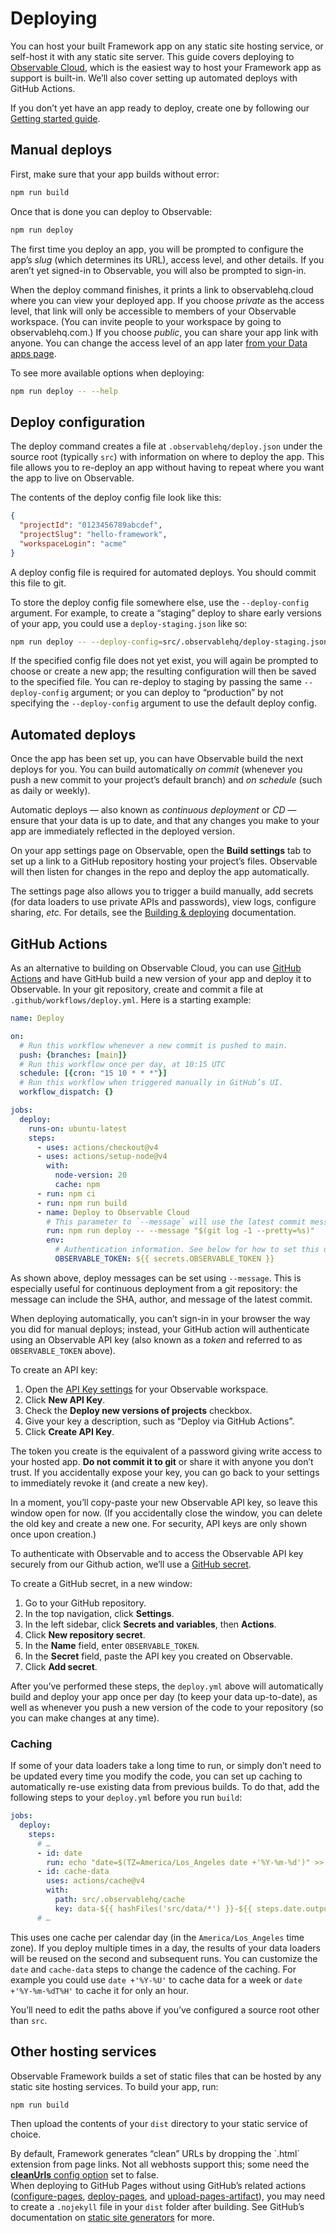 # Deploying

You can host your built Framework app on any static site hosting service, or self-host it with any static site server. This guide covers deploying to [Observable Cloud](https://observablehq.com/platform/cloud), which is the easiest way to host your Framework app as support is built-in. We’ll also cover setting up automated deploys with GitHub Actions.

<div class="tip">

If you don’t yet have an app ready to deploy, create one by following our [Getting started guide](./getting-started).

</div>

## Manual deploys

First, make sure that your app builds without error:

```sh
npm run build
```

Once that is done you can deploy to Observable:

```sh
npm run deploy
```

The first time you deploy an app, you will be prompted to configure the app’s _slug_ (which determines its URL), access level, and other details. If you aren’t yet signed-in to Observable, you will also be prompted to sign-in.

When the deploy command finishes, it prints a link to observablehq.cloud where you can view your deployed app. If you choose _private_ as the access level, that link will only be accessible to members of your Observable workspace. (You can invite people to your workspace by going to observablehq.com.) If you choose _public_, you can share your app link with anyone. You can change the access level of an app later [from your Data apps page](https://observablehq.com/select-workspace?next=projects).

<div class="tip">

To see more available options when deploying:

```sh run=false
npm run deploy -- --help
```

</div>

## Deploy configuration

The deploy command creates a file at <code>.observablehq/deploy.json</code> under the source root (typically <code>src</code>) with information on where to deploy the app. This file allows you to re-deploy an app without having to repeat where you want the app to live on Observable.

The contents of the deploy config file look like this:

```json run=false
{
  "projectId": "0123456789abcdef",
  "projectSlug": "hello-framework",
  "workspaceLogin": "acme"
}
```

<div class="note">

A deploy config file is required for automated deploys. You should commit this file to git.

</div>

To store the deploy config file somewhere else, use the `--deploy-config` argument. For example, to create a “staging” deploy to share early versions of your app, you could use a `deploy-staging.json` like so:

```sh
npm run deploy -- --deploy-config=src/.observablehq/deploy-staging.json
```

If the specified config file does not yet exist, you will again be prompted to choose or create a new app; the resulting configuration will then be saved to the specified file. You can re-deploy to staging by passing the same `--deploy-config` argument; or you can deploy to “production” by not specifying the `--deploy-config` argument to use the default deploy config.

## Automated deploys

Once the app has been set up, you can have Observable build the next deploys for you. You can build automatically _on commit_ (whenever you push a new commit to your project’s default branch) and _on schedule_ (such as daily or weekly).

Automatic deploys — also known as _continuous deployment_ or _CD_ — ensure that your data is up to date, and that any changes you make to your app are immediately reflected in the deployed version.

On your app settings page on Observable, open the **Build settings** tab to set up a link to a GitHub repository hosting your project’s files. Observable will then listen for changes in the repo and deploy the app automatically.

The settings page also allows you to trigger a build manually, add secrets (for data loaders to use private APIs and passwords), view logs, configure sharing, _etc._ For details, see the [Building & deploying](https://observablehq.com/documentation/data-apps/deploys) documentation.

## GitHub Actions

As an alternative to building on Observable Cloud, you can use [GitHub Actions](https://github.com/features/actions) and have GitHub build a new version of your app and deploy it to Observable. In your git repository, create and commit a file at `.github/workflows/deploy.yml`. Here is a starting example:

```yaml
name: Deploy

on:
  # Run this workflow whenever a new commit is pushed to main.
  push: {branches: [main]}
  # Run this workflow once per day, at 10:15 UTC
  schedule: [{cron: "15 10 * * *"}]
  # Run this workflow when triggered manually in GitHub’s UI.
  workflow_dispatch: {}

jobs:
  deploy:
    runs-on: ubuntu-latest
    steps:
      - uses: actions/checkout@v4
      - uses: actions/setup-node@v4
        with:
          node-version: 20
          cache: npm
      - run: npm ci
      - run: npm run build
      - name: Deploy to Observable Cloud
        # This parameter to `--message` will use the latest commit message
        run: npm run deploy -- --message "$(git log -1 --pretty=%s)"
        env:
          # Authentication information. See below for how to set this up.
          OBSERVABLE_TOKEN: ${{ secrets.OBSERVABLE_TOKEN }}
```

<div class="tip">As shown above, deploy messages can be set using <code>--message</code>. This is especially useful for continuous deployment from a git repository: the message can include the SHA, author, and message of the latest commit.</div>

When deploying automatically, you can’t sign-in in your browser the way you did for manual deploys; instead, your GitHub action will authenticate using an Observable API key (also known as a _token_ and referred to as `OBSERVABLE_TOKEN` above).

To create an API key:

1. Open the [API Key settings](https://observablehq.com/select-workspace?next=api-keys-settings) for your Observable workspace.
2. Click **New API Key**.
3. Check the **Deploy new versions of projects** checkbox. <!-- TODO apps -->
4. Give your key a description, such as “Deploy via GitHub Actions”.
5. Click **Create API Key**.

<div class="caution">

The token you create is the equivalent of a password giving write access to your hosted app. **Do not commit it to git** or share it with anyone you don’t trust. If you accidentally expose your key, you can go back to your settings to immediately revoke it (and create a new key).

</div>

In a moment, you’ll copy-paste your new Observable API key, so leave this window open for now. (If you accidentally close the window, you can delete the old key and create a new one. For security, API keys are only shown once upon creation.)

To authenticate with Observable and to access the Observable API key securely from our Github action, we’ll use a [GitHub secret](https://docs.github.com/en/actions/security-guides/using-secrets-in-github-actions).

To create a GitHub secret, in a new window:

1. Go to your GitHub repository.
2. In the top navigation, click **Settings**.
3. In the left sidebar, click **Secrets and variables**, then **Actions**.
4. Click **New repository secret**.
5. In the **Name** field, enter `OBSERVABLE_TOKEN`.
6. In the **Secret** field, paste the API key you created on Observable.
7. Click **Add secret**.

After you’ve performed these steps, the `deploy.yml` above will automatically build and deploy your app once per day (to keep your data up-to-date), as well as whenever you push a new version of the code to your repository (so you can make changes at any time).

### Caching

If some of your data loaders take a long time to run, or simply don’t need to be updated every time you modify the code, you can set up caching to automatically re-use existing data from previous builds. To do that, add the following steps to your `deploy.yml` before you run `build`:

```yaml
jobs:
  deploy:
    steps:
      # …
      - id: date
        run: echo "date=$(TZ=America/Los_Angeles date +'%Y-%m-%d')" >> $GITHUB_OUTPUT
      - id: cache-data
        uses: actions/cache@v4
        with:
          path: src/.observablehq/cache
          key: data-${{ hashFiles('src/data/*') }}-${{ steps.date.outputs.date }}
      # …
```

This uses one cache per calendar day (in the `America/Los_Angeles` time zone). If you deploy multiple times in a day, the results of your data loaders will be reused on the second and subsequent runs. You can customize the `date` and `cache-data` steps to change the cadence of the caching. For example you could use `date +'%Y-%U'` to cache data for a week or `date +'%Y-%m-%dT%H'` to cache it for only an hour.

<div class="note">You’ll need to edit the paths above if you’ve configured a source root other than <code>src</code>.</div>

## Other hosting services

Observable Framework builds a set of static files that can be hosted by any static site hosting services. To build your app, run:

```sh
npm run build
```

Then upload the contents of your `dist` directory to your static service of choice.

<div class="tip">By default, Framework generates “clean” URLs by dropping the `.html` extension from page links. Not all webhosts support this; some need the <a href="./config#cleanUrls"><b>cleanUrls</b> config option</a> set to false.</div>

<div class="tip">When deploying to GitHub Pages without using GitHub’s related actions (<a href="https://github.com/actions/configure-pages">configure-pages</a>,
<a href="https://github.com/actions/deploy-pages">deploy-pages</a>, and
<a href="https://github.com/actions/upload-pages-artifact">upload-pages-artifact</a>), you may need to create a <code>.nojekyll</code> file in your <code>dist</code> folder after building. See GitHub’s documentation on <a href="https://docs.github.com/en/pages/getting-started-with-github-pages/about-github-pages#static-site-generators">static site generators</a> for more.</div>
